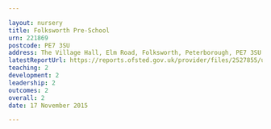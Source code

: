 ```yaml
---

layout: nursery
title: Folksworth Pre-School
urn: 221869
postcode: PE7 3SU
address: The Village Hall, Elm Road, Folksworth, Peterborough, PE7 3SU
latestReportUrl: https://reports.ofsted.gov.uk/provider/files/2527855/urn/221869.pdf
teaching: 2
development: 2
leadership: 2
outcomes: 2
overall: 2
date: 17 November 2015

---
```

